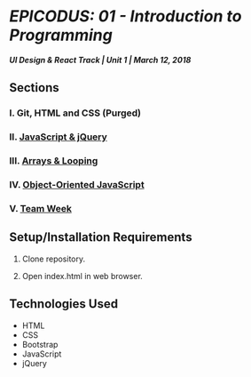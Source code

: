 # _EPICODUS: 01 - Introduction to Programming_

***UI Design & React Track | Unit 1 | March 12, 2018***

## Sections

### I. Git, HTML and CSS (Purged)

### II. [JavaScript & jQuery](02-js-jquery/)

### III. [Arrays & Looping](03-arrays-looping/)

### IV. [Object-Oriented JavaScript](04-object-oriented-js/)

### V. [Team Week](05-team-week/)

## Setup/Installation Requirements

1. Clone repository.

2. Open index.html in web browser.

## Technologies Used

- HTML
- CSS
- Bootstrap
- JavaScript
- jQuery
